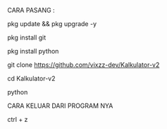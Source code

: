 CARA PASANG :




pkg update && pkg upgrade -y



pkg install git




pkg install python




git clone https://github.com/vixzz-dev/Kalkulator-v2




cd Kalkulator-v2




python






CARA KELUAR DARI PROGRAM NYA



ctrl + z
